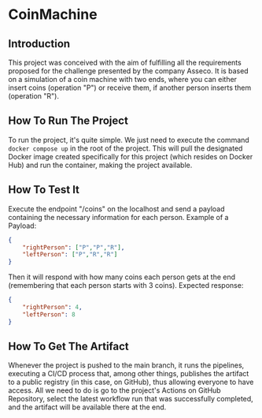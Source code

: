 # CoinMachine

## Introduction

This project was conceived with the aim of fulfilling all the requirements proposed for the challenge presented by the company Asseco. It is based on a simulation of a coin machine with two ends, where you can either insert coins (operation "P") or receive them, if another person inserts them (operation "R").


## How To Run The Project

To run the project, it's quite simple. We just need to execute the command <code>docker compose up</code> in the root of the project. This will pull the designated Docker image created specifically for this project (which resides on Docker Hub) and run the container, making the project available.

## How To Test It

Execute the endpoint "/coins" on the localhost and send a payload containing the necessary information for each person.
Example of a Payload:
```json
{
    "rightPerson": ["P","P","R"],
    "leftPerson": ["P","R","R"]
}
```
Then it will respond with how many coins each person gets at the end (remembering that each person starts with 3 coins).
Expected response:
```json
{
    "rightPerson": 4,
    "leftPerson": 8
}
```

## How To Get The Artifact

Whenever the project is pushed to the main branch, it runs the pipelines, executing a CI/CD process that, among other things, publishes the artifact to a public registry (in this case, on GitHub), thus allowing everyone to have access. All we need to do is go to the project's Actions on GitHub Repository, select the latest workflow run that was successfully completed, and the artifact will be available there at the end.